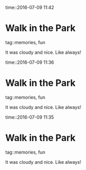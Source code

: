 time::2016-07-09 11:42


# Walk in the Park

tag::memories, fun

It was cloudy and nice. Like always!

time::2016-07-09 11:36


# Walk in the Park

tag::memories, fun

It was cloudy and nice. Like always!


time::2016-07-09 11:35


# Walk in the Park

tag::memories, fun

It was cloudy and nice. Like always!



